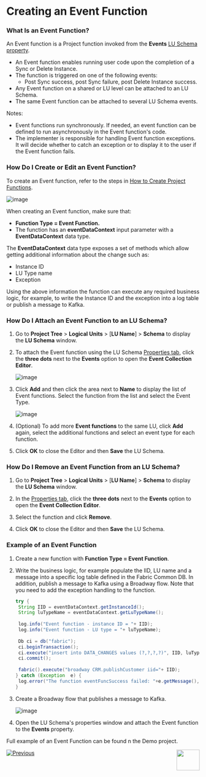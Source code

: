 # Creating an Event Function

### What Is an Event Function?

An Event function is a Project function invoked from the **Events** [LU Schema property](/articles/04_LU_properties.md).

* An Event function enables running user code upon the completion of a Sync or Delete Instance.
* The function is triggered on one of the following events:
  * Post Sync success, post Sync failure, post Delete Instance success.
* Any Event function on a shared or LU level can be attached to an LU Schema.
* The same Event function can be attached to several LU Schema events.

Notes:

*  Event functions run synchronously. If needed, an event function can be defined to run asynchronously in the Event function's code. 
* The implementer is responsible for handling Event function exceptions. It will decide whether to catch an exception or to display it to the user if the Event function fails.

### How Do I Create or Edit an Event Function?

To create an Event function, refer to the steps in [How to Create Project Functions](10_creating_a_project_function.md).

![image](images/07_11_5_01.png)

When creating an Event function, make sure that:

*	**Function Type = Event Function.** 
*	The function has an  **eventDataContext** input parameter with a **EventDataContext** data type.

The **EventDataContext** data type exposes a set of methods which allow getting additional information about the change such as:

* Instance ID
* LU Type name
* Exception

Using the above information the function can execute any required business logic, for example, to write the Instance ID and the exception into a log table or publish a message to Kafka. 

### How Do I Attach an Event Function to an LU Schema?

1. Go to **Project Tree** > **Logical Units** > [**LU Name**] > **Schema** to display the **LU Schema** window.

2. To attach the Event function using the LU Schema [Properties tab](/articles/03_logical_units/04_LU_properties.md), click the **three dots** next to the **Events** option to open the **Event Collection Editor**. 

   ![image](images/07_11_5_02.png)

3. Click **Add** and then click the area next to **Name** to display the list of Event functions. Select the function from the list and select the Event Type.

   ![image](images/07_11_5_03.PNG)

4. (Optional) To add more **Event functions** to the same LU, click **Add** again, select the additional functions and select an event type for each function.

5. Click **OK** to close the Editor and then **Save** the LU Schema.

### How Do I Remove an Event Function from an LU Schema? 

1. Go to **Project Tree** > **Logical Units** > [**LU Name**] > **Schema** to display the **LU Schema** window.

2. In the [Properties tab](/articles/03_logical_units/04_LU_properties.md), click the **three dots** next to the **Events** option to open the **Event Collection Editor**.

3. Select the function and click **Remove**.

4. Click **OK** to close the Editor and then **Save** the LU Schema.


### Example of an Event Function

1. Create a new function with **Function Type = Event Function**.

2. Write the business logic, for example populate the IID, LU name and a message into a specific log table defined in the Fabric Common DB. In addition, publish a message to Kafka using a Broadway flow. Note that you need to add the exception handling to the function.

   ~~~java
   try {
   	String IID = eventDataContext.getInstanceId();
   	String luTypeName = eventDataContext.getLuTypeName();
   	
   	log.info("Event function - instance ID = "+ IID);
   	log.info("Event function - LU type = "+ luTypeName);
   	
   	Db ci = db("fabric");
   	ci.beginTransaction();
   	ci.execute("insert into DATA_CHANGES values (?,?,?,?)", IID, luTypeName, "NA", "Post Sync Success");
   	ci.commit();
   	
   	fabric().execute("broadway CRM.publishCustomer iid="+ IID);
   } catch (Exception  e) {
   	log.error("The function eventFuncSuccess failed: "+e.getMessage(),e);	
   }
   ~~~
   
3. Create a Broadway flow that publishes a message to Kafka.

   ![image](images/07_11_5_04.PNG)

4. Open the LU Schema's properties window and attach the Event function to the **Events** property.

Full example of an Event Function can be found n the Demo project.

[![Previous](/articles/images/Previous.png)](11_4_creating_a_trigger_function.md)[<img align="right" width="60" height="54" src="/articles/images/Next.png">](11_lookup_tables.md)

